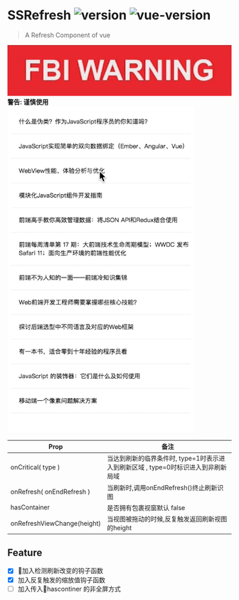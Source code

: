 # SSRefresh ![version](https://img.shields.io/badge/version-0.0.1-green.svg) ![vue-version](https://img.shields.io/badge/vue-%5E2.5.0-brightgreen.svg)

> A Refresh Component of vue

![Warning](https://raw.githubusercontent.com/RichardSleet/Materials/master/SSComponent/FBIWarning.png)
**警告: 谨慎使用**
![Demo](https://raw.githubusercontent.com/RichardSleet/Materials/master/SSComponent/SSRefreshDemo.gif)

Prop  | 备注
------------- | -------------
onCritical( type )  | 当达到刷新的临界条件时, type=1时表示进入到刷新区域 , type=0时标识进入到非刷新局域
onRefresh( onEndRefresh )  | 当刷新时,调用onEndRefresh()终止刷新识图
hasContainer | 是否拥有包裹视窗默认 false
onRefreshViewChange(height) | 当视图被拖动的时候,反复触发返回刷新视图的height

## Feature 
- [x] 加入检测刷新改变的钩子函数
- [x] 加入反复触发的缩放值钩子函数
- [ ] 加入传入hascontiner 的非全屏方式